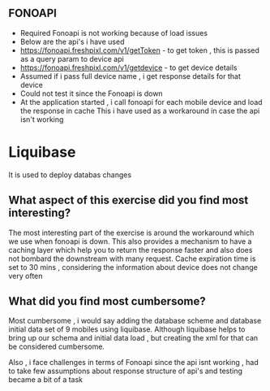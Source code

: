 ## FONOAPI
- Required Fonoapi is not working because of load issues 
- Below are the api's i have used
- https://fonoapi.freshpixl.com/v1/getToken - to get token , this is passed as a query param to device api
- https://fonoapi.freshpixl.com/v1/getdevice - to get device details
- Assumed if i pass full device name , i get response details for that device
- Could not test it since the Fonoapi is down
- At the application started , i call fonoapi for each mobile device and load the response in cache
  This i have used as a workaround in case the api isn't working 

# Liquibase
It is used to deploy databas changes

## What aspect of this exercise did you find most interesting?
The most interesting part of the exercise is around the workaround which we use when fonoapi is down.
This also provides a mechanism to have a caching layer which help you to return the response faster and also does not bombard the downstream with many request.
Cache expiration time is set to 30 mins , considering the information about device does not change very often
 
## What did you find most cumbersome?  
Most cumbersome , i would say adding the database scheme and database initial data set of 9 mobiles using liquibase. Although liquibase helps to bring up our schema and initial data load  , but creating the xml for that can be considered cumbersome.

Also , i face challenges in terms of Fonoapi since the api isnt working , had to take few assumptions about response structure of api's and testing became a bit of a task